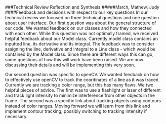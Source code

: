 ###Technical Review Reflection and Synthesis
#####March, Mathew, Judy
####Feedback and decisions with respect to our key questions
In our technical review we focused on three technical questions and one question about user interface. Our first question was about the general structure of our code. We wanted feedback on our classes and how they connected with each other. While this question was not optimally framed, we received helpful feedback about our Model class. Currently model class contains an inputted line, its derivative and its integral. The feedback was to consider assigning the line, derivative and integral to a Line class - which would be contained by the Model class. Since there are different ways this can go, some questions of how this will work have been raised. We are now discussing their details and will be implementing this very soon. 

  Our second question was specific to openCV. We wanted feedback on how to effectively use openCV to track the coordinates of a line as it was traced. Currently we are tracking a color range, but this has many flaws. We two helpful pieces of advice. The first was to use a flashlight or laser of different and track light intensity to minimize interference from other objects in the frame. The second was a specific link about tracking objects using contours instead of color ranges. Moving forward we will learn from this link and implement contour tracking, possibly switching to tracking intensity if necessary. 
